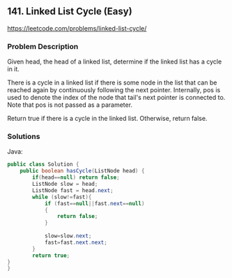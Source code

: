 ## 141. Linked List Cycle (Easy)
https://leetcode.com/problems/linked-list-cycle/

### Problem Description

Given head, the head of a linked list, determine if the linked list has a cycle in it.

There is a cycle in a linked list if there is some node in the list that can be reached again by continuously following the next pointer. Internally, pos is used to denote the index of the node that tail's next pointer is connected to. Note that pos is not passed as a parameter.

Return true if there is a cycle in the linked list. Otherwise, return false.


### Solutions

Java:

```java
public class Solution {
    public boolean hasCycle(ListNode head) {
        if(head==null) return false;
        ListNode slow = head;
        ListNode fast = head.next;
        while (slow!=fast){
            if (fast==null||fast.next==null) 
            {
                return false;
            }
                
            slow=slow.next;
            fast=fast.next.next;
        }
        return true;
}
}
```
